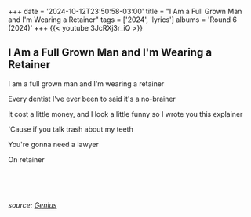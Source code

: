 +++
date = '2024-10-12T23:50:58-03:00'
title = "I Am a Full Grown Man and I'm Wearing a Retainer"
tags = ['2024', 'lyrics']
albums = 'Round 6 (2024)'
+++
{{< youtube 3JcRXj3r_iQ >}}

## I Am a Full Grown Man and I'm Wearing a Retainer

I am a full grown man and I'm wearing a retainer

Every dentist I've ever been to said it's a no-brainer

It cost a little money, and I look a little funny so I wrote you this explainer

'Cause if you talk trash about my teeth

You're gonna need a lawyer

On retainer

&nbsp;

&nbsp;

_source: [Genius](https://genius.com/artists/First-of-october)_
